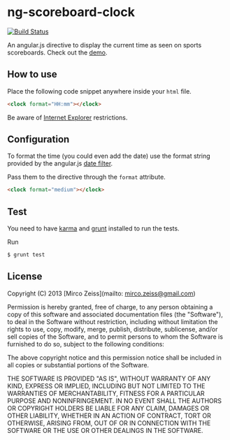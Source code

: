 # ng-scoreboard-clock

[![Build Status](https://travis-ci.org/zeMirco/ng-scoreboard-clock.png)](https://travis-ci.org/zeMirco/ng-scoreboard-clock)

An angular.js directive to display the current time as seen on sports scoreboards. Check out the [demo]().

## How to use

Place the following code snippet anywhere inside your `html` file.

```html
<clock format="HH:mm"></clock>
```

Be aware of [Internet Explorer](http://docs.angularjs.org/guide/ie) restrictions.

## Configuration

To format the time (you could even add the date) use the format string provided by the
angular.js [date filter](http://docs.angularjs.org/api/ng.filter:date).

Pass them to the directive through the `format` attribute.

```html
<clock format="medium"></clock>
```

## Test

You need to have [karma](http://karma-runner.github.com/0.8/index.html) and [grunt](http://gruntjs.com/)
installed to run the tests.

Run

```bash
$ grunt test
```

## License

Copyright (C) 2013 [Mirco Zeiss](mailto: mirco.zeiss@gmail.com)

Permission is hereby granted, free of charge, to any person obtaining a copy of this software and associated documentation files (the "Software"), to deal in the Software without restriction, including without limitation the rights to use, copy, modify, merge, publish, distribute, sublicense, and/or sell copies of the Software, and to permit persons to whom the Software is furnished to do so, subject to the following conditions:

The above copyright notice and this permission notice shall be included in all copies or substantial portions of the Software.

THE SOFTWARE IS PROVIDED "AS IS", WITHOUT WARRANTY OF ANY KIND, EXPRESS OR IMPLIED, INCLUDING BUT NOT LIMITED TO THE WARRANTIES OF MERCHANTABILITY, FITNESS FOR A PARTICULAR PURPOSE AND NONINFRINGEMENT. IN NO EVENT SHALL THE AUTHORS OR COPYRIGHT HOLDERS BE LIABLE FOR ANY CLAIM, DAMAGES OR OTHER LIABILITY, WHETHER IN AN ACTION OF CONTRACT, TORT OR OTHERWISE, ARISING FROM, OUT OF OR IN CONNECTION WITH THE SOFTWARE OR THE USE OR OTHER DEALINGS IN THE SOFTWARE.